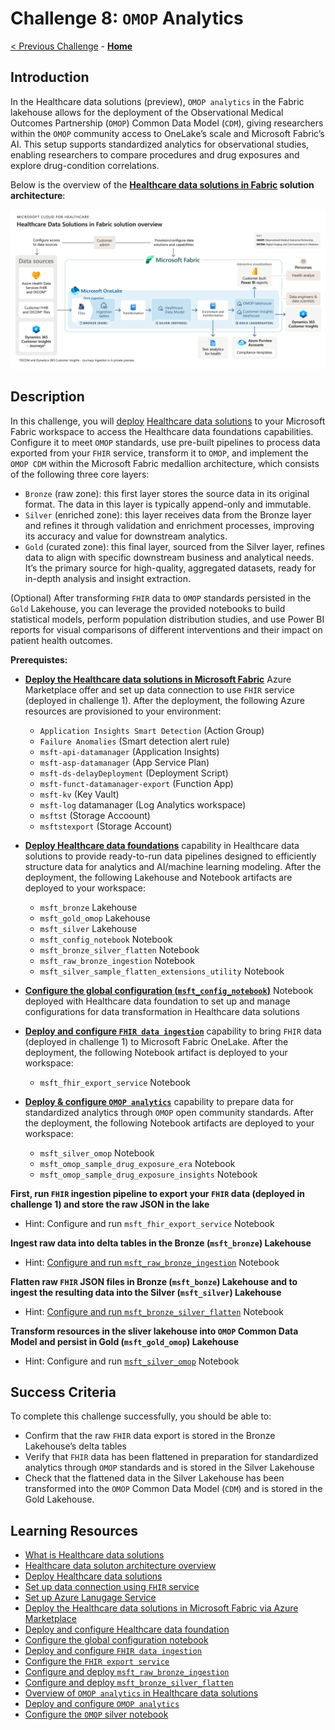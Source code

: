 # Challenge 8: `OMOP` Analytics

[< Previous Challenge](./Challenge07.md) - **[Home](../README.md)**

## Introduction

In the Healthcare data solutions (preview), `OMOP analytics` in the Fabric lakehouse allows for the deployment of the Observational Medical Outcomes Partnership (`OMOP`) Common Data Model (`CDM`), giving researchers within the `OMOP` community access to OneLake’s scale and Microsoft Fabric’s AI. This setup supports standardized analytics for observational studies, enabling researchers to compare procedures and drug exposures and explore drug-condition correlations.

Below is the overview of the **[Healthcare data solutions in Fabric](https://learn.microsoft.com/en-us/industry/healthcare/healthcare-data-solutions/solution-architecture) solution architecture**:
<center><img src="../images/challenge08-architecture.png" width="550"></center>

## Description

In this challenge, you will [deploy](https://learn.microsoft.com/en-us/industry/healthcare/healthcare-data-solutions/deploy) [Healthcare data solutions](https://learn.microsoft.com/en-us/industry/healthcare/healthcare-data-solutions/overview) to your Microsoft Fabric workspace to access the Healthcare data foundations capabilities. Configure it to meet `OMOP` standards, use pre-built pipelines to process data exported from your `FHIR` service, transform it to `OMOP`, and implement the `OMOP CDM` within the Microsoft Fabric medallion architecture, which consists of the following three core layers:
- `Bronze` (raw zone): this first layer stores the source data in its original format. The data in this layer is typically append-only and immutable.
- `Silver` (enriched zone): this layer receives data from the Bronze layer and refines it through validation and enrichment processes, improving its accuracy and value for downstream analytics.
- `Gold` (curated zone): this final layer, sourced from the Silver layer, refines data to align with specific downstream business and analytical needs.  It’s the primary source for high-quality, aggregated datasets, ready for in-depth analysis and insight extraction.

(Optional) After transforming `FHIR` data to `OMOP` standards persisted in the `Gold` Lakehouse, you can leverage the provided notebooks to build statistical models, perform population distribution studies, and use Power BI reports for visual comparisons of different interventions and their impact on patient health outcomes.

**Prerequistes:**
- **[Deploy the Healthcare data solutions in Microsoft Fabric](https://learn.microsoft.com/en-us/industry/healthcare/healthcare-data-solutions/deploy#use-fhir-service)** Azure Marketplace offer and set up data connection to use `FHIR` service (deployed in challenge 1).  After the deployment, the following Azure resources are provisioned to your environment:
  - `Application Insights Smart Detection` (Action Group)
  - `Failure Anomalies` (Smart detection alert rule)
  - `msft-api-datamanager` (Application Insights)
  - `msft-asp-datamanager` (App Service Plan)
  - `msft-ds-delayDeployment` (Deployment Script)
  - `msft-funct-datamanager-export` (Function App)
  - `msft-kv` (Key Vault)
  - `msft-log` datamanager (Log Analytics workspace)
  - `msftst` (Storage Accoount)
  - `msftstexport` (Storage Account)

- **[Deploy Healthcare data foundations](https://learn.microsoft.com/en-us/industry/healthcare/healthcare-data-solutions/healthcare-data-foundations-configure#deploy-healthcare-data-foundations)** capability in Healthcare data solutions to provide ready-to-run data pipelines designed to efficiently structure data for analytics and AI/machine learning modeling. After the deployment, the following Lakehouse and Notebook artifacts are deployed to your workspace:
  - `msft_bronze` Lakehouse
  - `msft_gold_omop` Lakehouse
  - `msft_silver` Lakehouse
  - `msft_config_notebook` Notebook
  - `msft_bronze_silver_flatten` Notebook
  - `msft_raw_bronze_ingestion` Notebook
  - `msft_silver_sample_flatten_extensions_utility` Notebook

- **[Configure the global configuration (`msft_config_notebook`)](https://learn.microsoft.com/en-us/industry/healthcare/healthcare-data-solutions/healthcare-data-foundations-configure#configure-the-global-configuration-notebook)** Notebook deployed with Healthcare data foundation to set up and manage configurations for data transformation in Healthcare data solutions

- **[Deploy and configure `FHIR data ingestion`](https://learn.microsoft.com/en-us/industry/healthcare/healthcare-data-solutions/fhir-data-ingestion-configure)** capability to bring `FHIR` data (deployed in challenge 1) to Microsoft Fabric OneLake. After the deployment, the following Notebook artifact is deployed to your workspace:
  - `msft_fhir_export_service` Notebook

- **[Deploy & configure `OMOP analytics`](https://learn.microsoft.com/en-us/industry/healthcare/healthcare-data-solutions/omop-analytics-configure)** capability to prepare data for standardized analytics through `OMOP` open community standards.  After the deployment, the following Notebook artifacts are deployed to your workspace:
  - `msft_silver_omop` Notebook
  - `msft_omop_sample_drug_exposure_era` Notebook
  - `msft_omop_sample_drug_exposure_insights` Notebook
  
**First, run `FHIR` ingestion pipeline to export your `FHIR` data (deployed in challenge 1) and store the raw JSON in the lake**
  - Hint: Configure and run `msft_fhir_export_service` Notebook

**Ingest raw data into delta tables in the Bronze (`msft_bronze`) Lakehouse**
  - Hint: [Configure and run `msft_raw_bronze_ingestion`](https://learn.microsoft.com/en-us/industry/healthcare/healthcare-data-solutions/healthcare-data-foundations-configure#healthcare_msft_raw_bronze_ingestion) Notebook

**Flatten raw `FHIR` JSON files in Bronze (`msft_bonze`) Lakehouse and to ingest the resulting data into the Silver (`msft_silver`) Lakehouse**
  - Hint: [Configure and run `msft_bronze_silver_flatten`](https://learn.microsoft.com/en-us/industry/healthcare/healthcare-data-solutions/healthcare-data-foundations-configure#healthcare_msft_bronze_silver_flatten) Notebook

**Transform resources in the sliver lakehouse into `OMOP` Common Data Model and persist in Gold (`msft_gold_omop`) Lakehouse**
  - Hint: Configure and run [`msft_silver_omop`](https://learn.microsoft.com/en-us/industry/healthcare/healthcare-data-solutions/omop-analytics-configure#configure-the-omop-silver-notebook) Notebook
  

## Success Criteria

To complete this challenge successfully, you should be able to:
- Confirm that the raw `FHIR` data export is stored in the Bronze Lakehouse’s delta tables
- Verify that `FHIR` data has been flattened in preparation for standardized analytics through `OMOP` standards and is stored in the Silver Lakehouse
- Check that the flattened data in the Silver Lakehouse has been transformed into the `OMOP` Common Data Model (`CDM`) and is stored in the Gold Lakehouse.

## Learning Resources

- [What is Healthcare data solutions](https://learn.microsoft.com/en-us/industry/healthcare/healthcare-data-solutions/overview)
- [Healthcare data soluton architecture overview](https://learn.microsoft.com/en-us/industry/healthcare/healthcare-data-solutions/solution-architecture)
- [Deploy Healthcare data solutions](https://learn.microsoft.com/en-us/industry/healthcare/healthcare-data-solutions/deploy)
- [Set up data connection using `FHIR` service](https://learn.microsoft.com/en-us/industry/healthcare/healthcare-data-solutions/deploy#use-fhir-service)
- [Set up Azure Lanugage Service](https://learn.microsoft.com/en-us/industry/healthcare/healthcare-data-solutions/deploy#set-up-azure-language-service)
- [Deploy the Healthcare data solutions in Microsoft Fabric via Azure Marketplace](https://learn.microsoft.com/en-us/industry/healthcare/healthcare-data-solutions/deploy#deploy-azure-marketplace-offer)
- [Deploy and configure Healthcare data foundation](https://learn.microsoft.com/en-us/industry/healthcare/healthcare-data-solutions/healthcare-data-foundations-configure)
- [Configure the global configuration notebook](https://learn.microsoft.com/en-us/industry/healthcare/healthcare-data-solutions/healthcare-data-foundations-configure#configure-the-global-configuration-notebook)
- [Deploy and configure `FHIR data ingestion`](https://learn.microsoft.com/en-us/industry/healthcare/healthcare-data-solutions/fhir-data-ingestion-configure)
- [Configure the `FHIR export service`](https://learn.microsoft.com/en-us/industry/healthcare/healthcare-data-solutions/fhir-data-ingestion-configure#configure-the-fhir-export-service)
- [Configure and deploy `msft_raw_bronze_ingestion`](https://learn.microsoft.com/en-us/industry/healthcare/healthcare-data-solutions/healthcare-data-foundations-configure#healthcare_msft_raw_bronze_ingestion)
- [Configure and deploy `msft_bronze_silver_flatten`](https://learn.microsoft.com/en-us/industry/healthcare/healthcare-data-solutions/healthcare-data-foundations-configure#healthcare_msft_bronze_silver_flatten)
- [Overview of `OMOP analytics` in Healthcare data solutions](https://learn.microsoft.com/en-us/industry/healthcare/healthcare-data-solutions/omop-analytics-overview)
- [Deploy and configure `OMOP analytics`](https://learn.microsoft.com/en-us/industry/healthcare/healthcare-data-solutions/omop-analytics-configure)
- [Configure the `OMOP` silver notebook](https://learn.microsoft.com/en-us/industry/healthcare/healthcare-data-solutions/omop-analytics-configure#configure-the-omop-silver-notebook)

